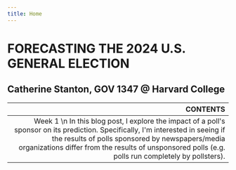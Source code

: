 ```yaml
---
title: Home
---
```


# FORECASTING THE 2024 U.S. GENERAL ELECTION

## Catherine Stanton, GOV 1347 @ Harvard College


| CONTENTS    |
|-----------: |
| Week 1 \n In this blog post, I explore the impact of a poll's sponsor on its prediction. Specifically, I'm interested in seeing if the results of polls sponsored by newspapers/media organizations differ from the results of unsponsored polls (e.g. polls run completely by pollsters). |